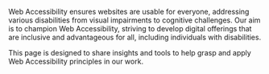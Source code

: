 Web Accessibility ensures websites are usable for everyone, addressing various disabilities from visual impairments to cognitive challenges. Our aim is to champion Web Accessibility, striving to develop digital offerings that are inclusive and advantageous for all, including individuals with disabilities.

This page is designed to share insights and tools to help grasp and apply Web Accessibility principles in our work.

